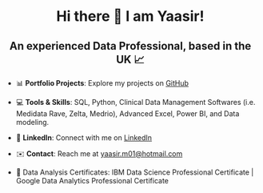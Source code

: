 <h1 align = "center">  Hi there 👋 I am Yaasir! </h1>

<h2 align = "center">An experienced Data Professional, based in the UK 📈 </h2>

- 📊 **Portfolio Projects**: Explore my projects on [GitHub](https://github.com/YaasirM?tab=repositories)

- 💻 **Tools & Skills**: SQL, Python, Clinical Data Management Softwares (i.e. Medidata Rave, Zelta, Medrio), Advanced Excel, Power BI, and Data modeling.

- 🔗 **LinkedIn**: Connect with me on [LinkedIn](https://www.linkedin.com/in/yaasir-mahamuud-493964251/)

- ✉️ **Contact**: Reach me at yaasir.m01@hotmail.com

- 🏅 Data Analysis Certificates: IBM Data Science Professional Certificate | Google Data Analytics Professional Certificate
